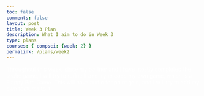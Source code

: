 ```yaml
---
toc: false
comments: false
layout: post
title: Week 3 Plan
description: What I aim to do in Week 3
type: plans
courses: { compsci: {week: 2} }
permalink: /plans/week2
---
```


<p style="color:white;">Throughout this week, since my partner and I have mostly completed the snake game, I will try to refine it and try to code my own game, which is a Flappy Bird Game. This will have audio for point gain, and I will try to add my own features to it.</p>